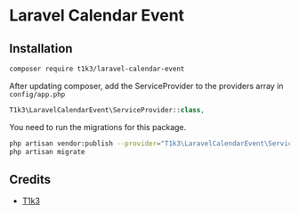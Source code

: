 # Laravel Calendar Event

## Installation
```bash
composer require t1k3/laravel-calendar-event
```

After updating composer, add the ServiceProvider to the providers array in `config/app.php`
```php
T1k3\LaravelCalendarEvent\ServiceProvider::class,
```

You need to run the migrations for this package.
```bash
php artisan vendor:publish --provider="T1k3\LaravelCalendarEvent\ServiceProvider"
php artisan migrate
```

## Credits
* [T1k3](https://github.com/t1k3hu)
